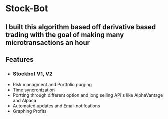 # Stock-Bot

## I built this algorithm based off derivative based trading with the goal of making many microtransactions an hour

## Features

- ### Stockbot V1, V2
- Risk managment and Portfolio purging
- Time syncronization
- Portting through different option and long selling API's like AlphaVantage and Alpaca
- Automated updates and Email notifcations
- Graphing Profits
